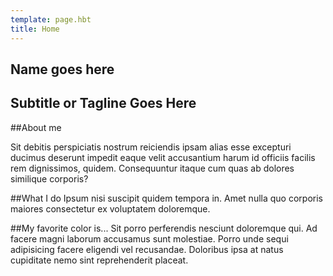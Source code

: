 ```yaml
---
template: page.hbt
title: Home
---
```


<div class="lead-center">
  <section>
    <h1>Name goes here</h1>
    <h2>Subtitle or Tagline Goes Here</h2>
  </section>
</div>

##About me

Sit debitis perspiciatis nostrum reiciendis ipsam alias esse excepturi ducimus deserunt impedit eaque velit accusantium harum id officiis facilis rem dignissimos, quidem. Consequuntur itaque cum quas ab dolores similique corporis?

##What I do
Ipsum nisi suscipit quidem tempora in. Amet nulla quo corporis maiores consectetur ex voluptatem doloremque.

##My favorite color is...
Sit porro perferendis nesciunt doloremque qui. Ad facere magni laborum accusamus sunt molestiae. Porro unde sequi adipisicing facere eligendi vel recusandae. Doloribus ipsa at natus cupiditate nemo sint reprehenderit placeat.
